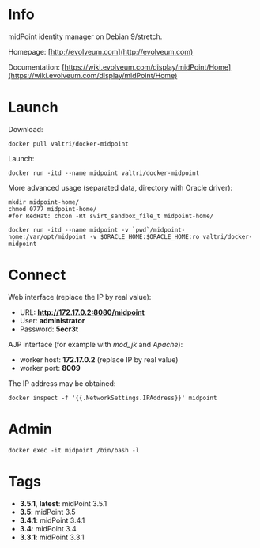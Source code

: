 # Info

midPoint identity manager on Debian 9/stretch.

Homepage: [http://evolveum.com](http://evolveum.com)

Documentation: [https://wiki.evolveum.com/display/midPoint/Home](https://wiki.evolveum.com/display/midPoint/Home)

# Launch

Download:

    docker pull valtri/docker-midpoint

Launch:

    docker run -itd --name midpoint valtri/docker-midpoint

More advanced usage (separated data, directory with Oracle driver):

    mkdir midpoint-home/
    chmod 0777 midpoint-home/
    #for RedHat: chcon -Rt svirt_sandbox_file_t midpoint-home/
    
    docker run -itd --name midpoint -v `pwd`/midpoint-home:/var/opt/midpoint -v $ORACLE_HOME:$ORACLE_HOME:ro valtri/docker-midpoint

# Connect

Web interface (replace the IP by real value):

* URL: **http://172.17.0.2:8080/midpoint**
* User: **administrator**
* Password: **5ecr3t**

AJP interface (for example with *mod\_jk* and *Apache*):

* worker host: **172.17.0.2** (replace IP by real value)
* worker port: **8009**

The IP address may be obtained:

    docker inspect -f '{{.NetworkSettings.IPAddress}}' midpoint

# Admin

    docker exec -it midpoint /bin/bash -l

# Tags

* **3.5.1**, **latest**: midPoint 3.5.1
* **3.5**: midPoint 3.5
* **3.4.1**: midPoint 3.4.1
* **3.4**: midPoint 3.4
* **3.3.1**: midPoint 3.3.1
